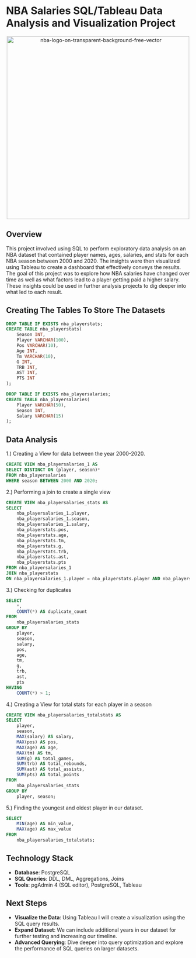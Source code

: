 # NBA Salaries SQL/Tableau Data Analysis and Visualization Project
<div align="center">
  <img width = "500" src="https://github.com/user-attachments/assets/2fb24910-6263-40e0-ba56-27b313586c03" alt="nba-logo-on-transparent-background-free-vector">
</div>

## Overview
This project involved using SQL to perform exploratory data analysis on an NBA dataset that contained player names, ages, salaries, and stats for each NBA season between 2000 and 2020. The insights were then visualized using Tableau to create a dashboard that effectively conveys the results. The goal of this project was to explore how NBA salaries have changed over time as well as what factors lead to a player getting paid a higher salary. These insights could be used in further analysis projects to dig deeper into what led to each result.


## Creating The Tables To Store The Datasets
```sql
DROP TABLE IF EXISTS nba_playerstats;
CREATE TABLE nba_playerstats(
	Season INT,
	Player VARCHAR(100),
	Pos VARCHAR(10),
	Age INT,
	Tm VARCHAR(10),
	G INT,
	TRB INT,
	AST INT,
	PTS INT
);
```
```sql
DROP TABLE IF EXISTS nba_playersalaries;
CREATE TABLE nba_playersalaries(
	Player VARCHAR(50),
	Season INT,
	Salary VARCHAR(15)
);
```
## Data Analysis
1.) Creating a View for data between the year 2000-2020.
```sql
CREATE VIEW nba_playersalaries_1 AS
SELECT DISTINCT ON (player, season)*
FROM nba_playersalaries
WHERE season BETWEEN 2000 AND 2020;
```

2.) Performing a join to create a single view
```sql
CREATE VIEW nba_playersalaries_stats AS
SELECT 
	nba_playersalaries_1.player,
	nba_playersalaries_1.season,
	nba_playersalaries_1.salary,
	nba_playerstats.pos,
	nba_playerstats.age,
	nba_playerstats.tm,
	nba_playerstats.g,
	nba_playerstats.trb,
	nba_playerstats.ast,
	nba_playerstats.pts
FROM nba_playersalaries_1
JOIN nba_playerstats
ON nba_playersalaries_1.player = nba_playerstats.player AND nba_playersalaries_1.season = nba_playerstats.season;
```
3.) Checking for duplicates
```sql
SELECT 
	*,
    COUNT(*) AS duplicate_count
FROM 
    nba_playersalaries_stats
GROUP BY 
    player, 
    season,
	salary,
	pos,
	age,
	tm,
	g,
	trb,
	ast,
	pts
HAVING 
    COUNT(*) > 1;
```

4.) Creating a View for total stats for each player in a season
```sql
CREATE VIEW nba_playersalaries_totalstats AS
SELECT 
    player, 
    season, 
    MAX(salary) AS salary,  
    MAX(pos) AS pos,        
    MAX(age) AS age,        
    MAX(tm) AS tm,          
    SUM(g) AS total_games, 
    SUM(trb) AS total_rebounds, 
    SUM(ast) AS total_assists, 
    SUM(pts) AS total_points
FROM 
    nba_playersalaries_stats
GROUP BY 
    player, season;
```
5.) Finding the youngest and oldest player in our dataset.
```sql
SELECT 
    MIN(age) AS min_value, 
    MAX(age) AS max_value
FROM 
    nba_playersalaries_totalstats;
```

## Technology Stack
- **Database**: PostgreSQL
- **SQL Queries**: DDL, DML, Aggregations, Joins 
- **Tools**: pgAdmin 4 (SQL editor), PostgreSQL, Tableau
## Next Steps
- **Visualize the Data**: Using Tableau I will create a visualization using the SQL query results.
- **Expand Dataset**: We can include additional years in our dataset for further testing and increasing our timeline. 
- **Advanced Querying**: Dive deeper into query optimization and explore the performance of SQL queries on larger datasets.

